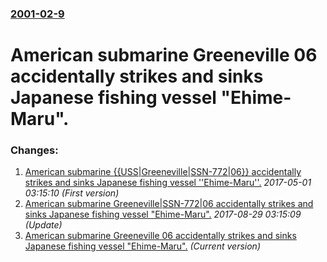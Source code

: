 ### [2001-02-9](/news/2001/02/9/index.md)

#  American submarine Greeneville 06 accidentally strikes and sinks Japanese fishing vessel "Ehime-Maru".




### Changes:

1. [ American submarine {{USS|Greeneville|SSN-772|06}} accidentally strikes and sinks Japanese fishing vessel ''Ehime-Maru''.](/news/2001/02/9/american-submarine-uss-greeneville-ssn-772-06-accidentally-strikes-and-sinks-japanese-fishing-vessel-ehime-maru.md) _2017-05-01 03:15:10 (First version)_
2. [ American submarine Greeneville|SSN-772|06 accidentally strikes and sinks Japanese fishing vessel "Ehime-Maru".](/news/2001/02/9/american-submarine-greeneville-ssn-772-06-accidentally-strikes-and-sinks-japanese-fishing-vessel-ehime-maru.md) _2017-08-29 03:15:09 (Update)_
2. [ American submarine Greeneville 06 accidentally strikes and sinks Japanese fishing vessel "Ehime-Maru".](/news/2001/02/9/american-submarine-greeneville-06-accidentally-strikes-and-sinks-japanese-fishing-vessel-ehime-maru.md) _(Current version)_
